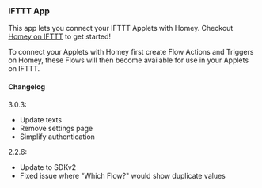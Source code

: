 ### IFTTT App

This app lets you connect your IFTTT Applets with Homey. Checkout [Homey on IFTTT](https://ifttt.com/homey) to get started!

To connect your Applets with Homey first create Flow Actions and Triggers on Homey, these Flows will then become available for use in your Applets on IFTTT.

#### Changelog
3.0.3:
- Update texts
- Remove settings page
- Simplify authentication

2.2.6:
- Update to SDKv2
- Fixed issue where "Which Flow?" would show duplicate values